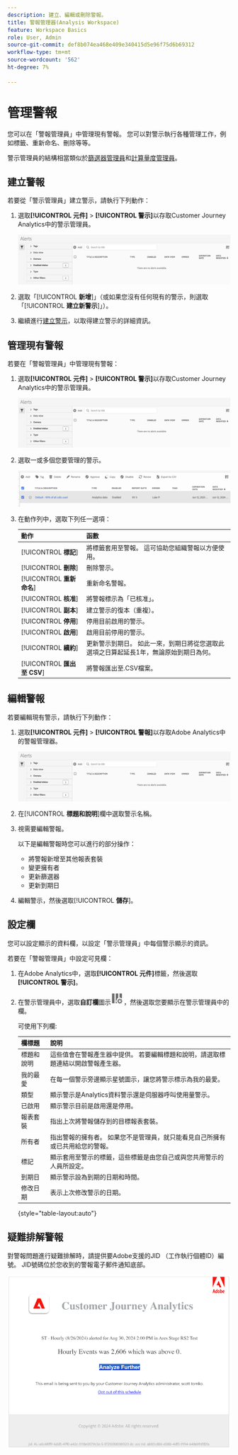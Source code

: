 ```yaml
---
description: 建立、編輯或刪除警報。
title: 警報管理器(Analysis Workspace)
feature: Workspace Basics
role: User, Admin
source-git-commit: def8b074ea468e409e340415d5e96f75d6b69312
workflow-type: tm+mt
source-wordcount: '562'
ht-degree: 7%

---
```


# 管理警報

您可以在「警報管理員」中管理現有警報。 您可以對警示執行各種管理工作，例如標籤、重新命名、刪除等等。

警示管理員的結構相當類似於[篩選器管理員](/help/components/filters/manage-filters.md)和[計算量度管理員](/help/components/calc-metrics/cm-workflow/cm-manager.md)。

## 建立警報

若要從「警示管理員」建立警示，請執行下列動作：

1. 選取&#x200B;**[!UICONTROL 元件]** > **[!UICONTROL 警示]**&#x200B;以存取Customer Journey Analytics中的警示管理員。

   ![](assets/alert-manager.png)

1. 選取「[!UICONTROL **新增**]」（或如果您沒有任何現有的警示，則選取「[!UICONTROL **建立新警示**]」）。

1. 繼續進行[建立警示](/help/components/c-intelligent-alerts/alert-builder.md)，以取得建立警示的詳細資訊。

## 管理現有警報

若要在「警報管理員」中管理現有警報：

1. 選取&#x200B;**[!UICONTROL 元件]** > **[!UICONTROL 警示]**&#x200B;以存取Customer Journey Analytics中的警示管理員。

   ![](assets/alert-manager.png)

1. 選取一或多個您要管理的警示。

   ![](assets/alert-manager-tasks.png)

1. 在動作列中，選取下列任一選項：

   | 動作 | 函數 |
   |---------|----------|
   | [!UICONTROL **標記**] | 將標籤套用至警報。 這可協助您組織警報以方便使用。 |
   | [!UICONTROL **刪除**] | 刪除警示。 |
   | [!UICONTROL **重新命名**] | 重新命名警報。 |
   | [!UICONTROL **核准**] | 將警報標示為「已核准」。 |
   | [!UICONTROL **副本**] | 建立警示的復本（重複）。 |
   | [!UICONTROL **停用**] | 停用目前啟用的警示。 |
   | [!UICONTROL **啟用**] | 啟用目前停用的警示。 |
   | [!UICONTROL **續約**] | 更新警示到期日。 如此一來，到期日將從您選取此選項之日算起延長1年，無論原始到期日為何。 |
   | [!UICONTROL **匯出至 CSV**] | 將警報匯出至.CSV檔案。 |

## 編輯警報

若要編輯現有警示，請執行下列動作：

1. 選取&#x200B;**[!UICONTROL 元件]** > **[!UICONTROL 警報]**&#x200B;以存取Adobe Analytics中的警報管理器。

   ![](assets/alert-manager.png)

1. 在&#x200B;[!UICONTROL **標題和說明**]&#x200B;欄中選取警示名稱。

1. 視需要編輯警報。

   以下是編輯警報時您可以進行的部分操作：

   * 將警報新增至其他報表套裝
   * 變更擁有者
   * 更新篩選器
   * 更新到期日

1. 編輯警示，然後選取&#x200B;[!UICONTROL **儲存**]。

## 設定欄

您可以設定顯示的資料欄，以設定「警示管理員」中每個警示顯示的資訊。

若要在「警報管理員」中設定可見欄：

1. 在Adobe Analytics中，選取&#x200B;**[!UICONTROL 元件]**&#x200B;標籤，然後選取&#x200B;**[!UICONTROL 警示]**。

1. 在警示管理員中，選取&#x200B;**自訂欄**&#x200B;圖示![自訂欄圖示](assets/customize-columns-icon.png)，然後選取您要顯示在警示管理員中的欄。

   可使用下列欄:

   | 欄標題 | 說明 |
   |---|---|
   | 標題和說明 | 這些值會在警報產生器中提供。 若要編輯標題和說明，請選取標題連結以開啟警報產生器。 |
   | 我的最愛 | 在每一個警示旁邊顯示星號圖示，讓您將警示標示為我的最愛。<!-- For more information, see [Mark calculated metrics as favorites](/help/components/c-calcmetrics/c-workflow/cm-workflow/cm-favorite.md). --> |
   | 類型 | 顯示警示是Analytics資料警示還是伺服器呼叫使用量警示。 |
   | 已啟用 | 顯示警示目前是啟用還是停用。 |
   | 報表套裝 | 指出上次將警報儲存到的目標報表套裝。 |
   | 所有者 | 指出警報的擁有者。 如果您不是管理員，就只能看見自己所擁有或已共用給您的警報。 |
   | 標記 | 顯示套用至警示的標籤，這些標籤是由您自己或與您共用警示的人員所設定。 |
   | 到期日 | 顯示警示設為到期的日期和時間。 |
   | 修改日期 | 表示上次修改警示的日期。 |

   {style="table-layout:auto"}

   <!-- When "Last used" column is added, add this information as the description: Shows the date when the alert was last used. <p>This information can help you determine whether a component is valuable to users in your organization, where it is used, and if it needs to be deleted or modified.</p><p>Consider the following when viewing this column:</p><ul><li>This information does not include usage from the API, Report Builder, or Data Warehouse.</li><li>For some components, this column might not contain data if the component was last used prior to September 2023.</li></ul> -->

## 疑難排解警報

對警報問題進行疑難排解時，請提供要Adobe支援的JID （工作執行個體ID）編號。 JID號碼位於您收到的警報電子郵件通知底部。

![警示電子郵件](assets/alerts-email.PNG)